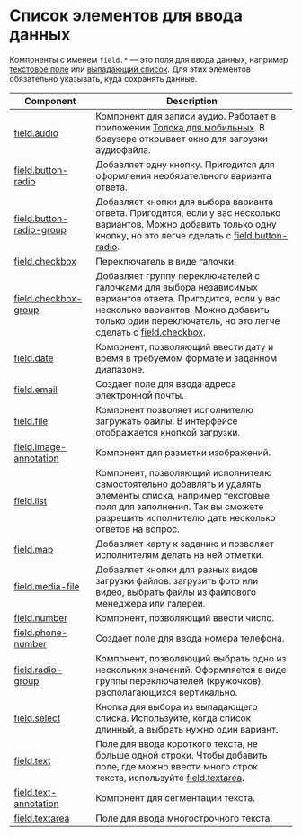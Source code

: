 # Список элементов для ввода данных

Компоненты с именем `field.*` — это поля для ввода данных, например [текстовое поле](field.text.md) или [выпадающий список](field.select.md). Для этих элементов обязательно указывать, куда сохранять данные.

| Component                                               | Description                                                                                                                                                                                                                            |
| ------------------------------------------------------- | -------------------------------------------------------------------------------------------------------------------------------------------------------------------------------------------------------------------------------------- |
| [field.audio](field.audio.md)                           | Компонент для записи аудио. Работает в приложении [Толока для мобильных](https://toloka.ai/tolokers/docs/mobile/?lang=ru). В браузере открывает окно для загрузки аудиофайла.                                                          |
| [field.button-radio](field.button-radio.md)             | Добавляет одну кнопку. Пригодится для оформления необязательного варианта ответа.                                                                                                                                                      |
| [field.button-radio-group](field.button-radio-group.md) | Добавляет кнопки для выбора варианта ответа. Пригодится, если у вас несколько вариантов. Можно добавить только одну кнопку, но это легче сделать с [field.button-radio](field.button-radio.md).                                        |
| [field.checkbox](field.checkbox.md)                     | Переключатель в виде галочки.                                                                                                                                                                                                          |
| [field.checkbox-group](field.checkbox-group.md)         | Добавляет группу переключателей с галочками для выбора независимых вариантов ответа. Пригодится, если у вас несколько вариантов. Можно добавить только один переключатель, но это легче сделать с [field.checkbox](field.checkbox.md). |
| [field.date](field.date.md)                             | Компонент, позволяющий ввести дату и время в требуемом формате и заданном диапазоне.                                                                                                                                                   |
| [field.email](field.email.md)                           | Создает поле для ввода адреса электронной почты.                                                                                                                                                                                       |
| [field.file](field.file.md)                             | Компонент позволяет исполнителю загружать файлы. В интерфейсе отображается кнопкой загрузки.                                                                                                                                           |
| [field.image-annotation](field.image-annotation.md)     | Компонент для разметки изображений.                                                                                                                                                                                                    |
| [field.list](field.list.md)                             | Компонент, позволяющий исполнителю самостоятельно добавлять и удалять элементы списка, например текстовые поля для заполнения. Так вы сможете разрешить исполнителю дать несколько ответов на вопрос.                                  |
| [field.map](field.map.md)                               | Добавляет карту к заданию и позволяет исполнителям делать на ней отметки.                                                                                                                                                              |
| [field.media-file](field.media-file.md)                 | Добавляет кнопки для разных видов загрузки файлов: загрузить фото или видео, выбрать файлы из файлового менеджера или галереи.                                                                                                         |
| [field.number](field.number.md)                         | Компонент, позволяющий ввести число.                                                                                                                                                                                                   |
| [field.phone-number](field.phone-number.md)             | Создает поле для ввода номера телефона.                                                                                                                                                                                                |
| [field.radio-group](field.radio-group.md)               | Компонент, позволяющий выбрать одно из нескольких значений. Оформляется в виде группы переключателей (кружочков), располагающихся вертикально.                                                                                         |
| [field.select](field.select.md)                         | Кнопка для выбора из выпадающего списка. Используйте, когда список длинный, а выбрать нужно один вариант.                                                                                                                              |
| [field.text](field.text.md)                             | Поле для ввода короткого текста, не больше одной строки. Чтобы добавить поле, где можно ввести много строк текста, используйте [field.textarea](field.textarea.md).                                                                    |
| [field.text-annotation](field.text-annotation.md)       | Компонент для сегментации текста.                                                                                                                                                                                                      |
| [field.textarea](field.textarea.md)                     | Поле для ввода многострочного текста.                                                                                                                                                                                                  |
